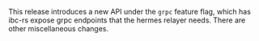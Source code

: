 This release introduces a new API under the `grpc` feature flag, which has ibc-rs expose grpc endpoints that the hermes relayer needs. There are other miscellaneous changes.
